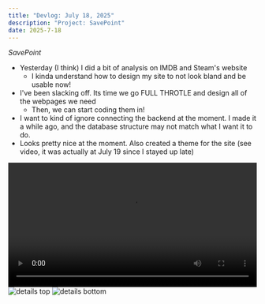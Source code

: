 ```yaml
---
title: "Devlog: July 18, 2025"
description: "Project: SavePoint"
date: 2025-7-18
---
```


*SavePoint*

- Yesterday (I think) I did a bit of analysis on IMDB and Steam's website
    - I kinda understand how to design my site to not look bland and be usable now!
- I've been slacking off. Its time we go FULL THROTLE and design all of the webpages we need
    - Then, we can start coding them in!
- I want to kind of ignore connecting the backend at the moment. I made it a while ago, and the database structure may not match what I want it to do.
- Looks pretty nice at the moment. Also created a theme for the site (see video, it was actually at July 19 since I stayed up late)

<video width="100%" controls>
  <source src="/blog/savepointdevlogs/post-37/19:07:2025 Figma Site Theming (OLDER).mov" type="video/mp4">
</video>

<img src="/blog/savepointdevlogs/post-37/details.png" alt="details top" style="max-height: 800px; width: auto">

<img src="/blog/savepointdevlogs/post-37/desc-area.png" alt="details bottom" style="max-height: 800px; width: auto">
